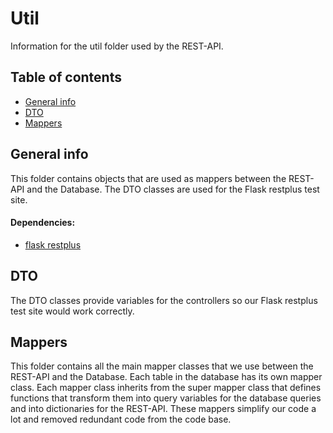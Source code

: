 # Util
Information for the util folder used by the REST-API. 

## Table of contents
* [General info](#general-info)
* [DTO](#dto)
* [Mappers](#mappers)

## General info
This folder contains objects that are used as mappers between the REST-API and the Database. The DTO classes are used for the Flask restplus test site. 
#### Dependencies:
* [flask restplus](https://github.com/noirbizarre/flask-restplus) 

## DTO
The DTO classes provide variables for the controllers so our Flask restplus test site would work correctly.

## Mappers
This folder contains all the main mapper classes that we use between the REST-API and the Database. Each table in the database has its own mapper class. Each mapper class inherits from the super mapper class that defines functions that transform them into query variables for the database queries and into dictionaries for the REST-API. These mappers simplify our code a lot and removed redundant code from the code base.